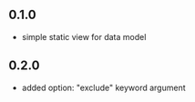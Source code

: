 ## 0.1.0

 * simple static view for data model

## 0.2.0

 * added option: "exclude" keyword argument
